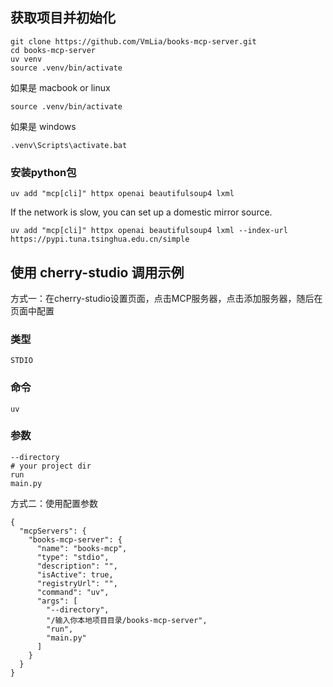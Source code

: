 ## 获取项目并初始化
````
git clone https://github.com/VmLia/books-mcp-server.git
cd books-mcp-server
uv venv
source .venv/bin/activate
````
如果是 macbook or linux
````
source .venv/bin/activate
````
如果是 windows
````
.venv\Scripts\activate.bat
````

### 安装python包
````
uv add "mcp[cli]" httpx openai beautifulsoup4 lxml 
````
If the network is slow, you can set up a domestic mirror source.
````
uv add "mcp[cli]" httpx openai beautifulsoup4 lxml --index-url https://pypi.tuna.tsinghua.edu.cn/simple
````

## 使用 cherry-studio 调用示例
方式一：在cherry-studio设置页面，点击MCP服务器，点击添加服务器，随后在页面中配置
### 类型
````
STDIO
````
### 命令
````
uv
````
### 参数
````
--directory
# your project dir
run
main.py
````

方式二：使用配置参数
````
{
  "mcpServers": {
    "books-mcp-server": {
      "name": "books-mcp",
      "type": "stdio",
      "description": "",
      "isActive": true,
      "registryUrl": "",
      "command": "uv",
      "args": [
        "--directory",
        "/输入你本地项目目录/books-mcp-server",
        "run",
        "main.py"
      ]
    }
  }
}
````


